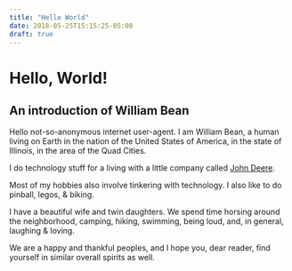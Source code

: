 ```yaml
---
title: "Hello World"
date: 2018-05-25T15:15:25-05:00
draft: true
---
```


# Hello, World! #

## An introduction of William Bean ##

Hello not-so-anonymous internet user-agent.  I am William Bean, a human living on Earth in the nation of the United States of America, in the state of Illinois, in the area of the Quad Cities.

I do technology stuff for a living with a little company called [John Deere](http://www.deere.com).

Most of my hobbies also involve tinkering with technology.  I also like to do pinball, legos, & biking. 

I have a beautiful wife and twin daughters.  We spend time horsing around the neighborhood, camping, hiking, swimming, being loud, and, in general, laughing & loving. 

We are a happy and thankful peoples, and I hope you, dear reader, find yourself in similar overall spirits as well.
